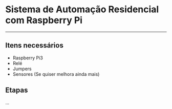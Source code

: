 # Sistema de Automação Residencial com Raspberry Pi
---
## Itens necessários
* Raspberry Pi3
* Relé
* Jumpers
* Sensores (Se quiser melhora ainda mais)

## Etapas
...
